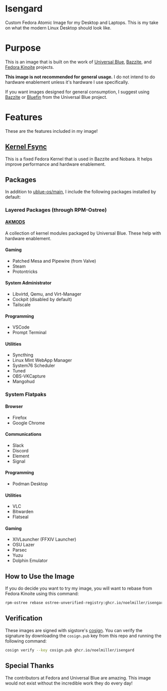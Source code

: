 # Isengard

Custom Fedora Atomic Image for my Desktop and Laptops. This is my take on what the modern Linux Desktop should look like.

# Purpose

This is an image that is built on the work of [Universal Blue](https://github.com/ublue-os), [Bazzite](https://github.com/ublue-os/bazzite), and [Fedora Kinoite](https://fedoraproject.org/kinoite/) projects.

**This image is not recommended for general usage.**  I do not intend to do hardware enablement unless it's hardware I use specifically.

If you want images designed for general consumption, I suggest using [Bazzite](https://github.com/ublue-os/bazzite) or [Bluefin](https://github.com/ublue-os/bluefin) from the Universal Blue project.

# Features

These are the features included in my image!

## [Kernel Fsync](https://copr.fedorainfracloud.org/coprs/sentry/kernel-fsync)

This is a fixed Fedora Kernel that is used in Bazzite and Nobara. It helps improve performance and hardware enablement.

## Packages

In addition to [ublue-os/main](https://github.com/ublue-os/main), I include the following packages installed by default:

### Layered Packages (through RPM-Ostree)

#### [AKMODS](https://github.com/ublue-os/akmods)

A collection of kernel modules packaged by Universal Blue. These help with hardware enablement.

#### Gaming

- Patched Mesa and Pipewire (from Valve)
- Steam
- Protontricks

#### System Administrator

- Libvirtd, Qemu, and Virt-Manager
- Cockpit (disabled by default)
- Tailscale

#### Programming

- VSCode
- Prompt Terminal

#### Utilities

- Syncthing
- Linux Mint WebApp Manager
- System76 Scheduler
- Tuned
- OBS-VKCapture
- Mangohud

### System Flatpaks

#### Browser

- Firefox
- Google Chrome

#### Communications

- Slack
- Discord
- Element
- Signal

#### Programming

- Podman Desktop

#### Utilities

- VLC
- Bitwarden
- Flatseal

#### Gaming

- XIVLauncher (FFXIV Launcher)
- OSU Lazer
- Parsec
- Yuzu
- Dolphin Emulator

## How to Use the Image

If you do decide you want to try my image, you will want to rebase from Fedora Kinoite using this command:

```bash
rpm-ostree rebase ostree-unverified-registry:ghcr.io/noelmiller/isengard:latest
```

## Verification

These images are signed with sigstore's [cosign](https://docs.sigstore.dev/cosign/overview/). You can verify the signature by downloading the `cosign.pub` key from this repo and running the following command:

```bash
cosign verify --key cosign.pub ghcr.io/noelmiller/isengard
```

## Special Thanks

The contributors at Fedora and Universal Blue are amazing. This image would not exist without the incredible work they do every day!